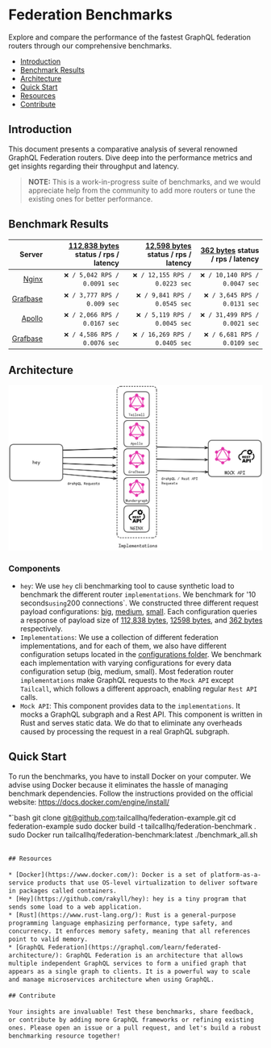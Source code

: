 # Federation Benchmarks

Explore and compare the performance of the fastest GraphQL federation routers through our comprehensive benchmarks.

- [Introduction](#introduction)
- [Benchmark Results](#benchmark-results)
- [Architecture](#architecture)
- [Quick Start](#quick-start)
- [Resources](#resources)
- [Contribute](#contribute)

## Introduction

This document presents a comparative analysis of several renowned GraphQL Federation routers. Dive deep into the performance metrics and get insights regarding their throughput and latency.

> **NOTE:** This is a work-in-progress suite of benchmarks, and we would appreciate help from the community to add more routers or tune the existing ones for better performance.

## Benchmark Results

<!-- PERFORMANCE_RESULTS_START -->
| Server | [112,838 bytes](./source/big.json) status / rps / latency | [12,598 bytes](./source/medium.json) status / rps / latency | [362 bytes](./source/small.json) status / rps / latency |
| ---: | ---: | ---: | ---: |
| [Nginx](https://nginx.org/en/) | `❌ / 5,042 RPS / 0.0091 sec` | `❌ / 12,155 RPS / 0.0223 sec` | `❌ / 10,140 RPS / 0.0047 sec` |
| [Grafbase](https://github.com/grafbase/grafbase) | `❌ / 3,777 RPS / 0.009 sec` | `❌ / 9,841 RPS / 0.0545 sec` | `❌ / 3,645 RPS / 0.0131 sec` |
| [Apollo](https://github.com/apollographql/router) | `❌ / 2,066 RPS / 0.0167 sec` | `❌ / 5,119 RPS / 0.0045 sec` | `❌ / 31,499 RPS / 0.0021 sec` |
| [Grafbase](https://github.com/grafbase/grafbase) | `❌ / 4,586 RPS / 0.0076 sec` | `❌ / 16,269 RPS / 0.0405 sec` | `❌ / 6,681 RPS / 0.0109 sec` |
<!-- PERFORMANCE_RESULTS_END -->

## Architecture

![image info](./files/diagram.png)

### Components

* `hey`: We use `hey` cli benchmarking tool to cause synthetic load to benchmark the different router `implementations`. We benchmark for '10 seconds` using `200 connections`. We constructed three different request payload configurations: [big](./scripts/bench-hey-big.json), [medium](./scripts/bench-hey-medium.json), [small](./scripts/bench-hey-small.json). Each configuration queries a response of payload size of [112,838 bytes](./source/big.json), [12598 bytes](./source/medium.json), and [362 bytes](./source/small.json) respectively.
* `Implementations`: We use a collection of different federation implementations, and for each of them, we also have different configuration setups located in the [configurations folder](./configurations/). We benchmark each implementation with varying configurations for every data configuration setup (big, medium, small). Most federation router `implementations` make GraphQL requests to the `Mock API` except `Tailcall`, which follows a different approach, enabling regular `Rest API` calls.
* `Mock API`: This component provides data to the `implementations`. It mocks a GraphQL subgraph and a Rest API. This component is written in Rust and serves static data. We do that to eliminate any overheads caused by processing the request in a real GraphQL subgraph.

## Quick Start

To run the benchmarks, you have to install Docker on your computer. We advise using Docker because it eliminates the hassle of managing benchmark dependencies. Follow the instructions provided on the official website: https://docs.docker.com/engine/install/

"`bash
git clone git@github.com:tailcallhq/federation-example.git
cd federation-example
sudo docker build -t tailcallhq/federation-benchmark .
sudo Docker run tailcallhq/federation-benchmark:latest ./benchmark_all.sh
```

## Resources

* [Docker](https://www.docker.com/): Docker is a set of platform-as-a-service products that use OS-level virtualization to deliver software in packages called containers.
* [Hey](https://github.com/rakyll/hey): hey is a tiny program that sends some load to a web application.
* [Rust](https://www.rust-lang.org/): Rust is a general-purpose programming language emphasizing performance, type safety, and concurrency. It enforces memory safety, meaning that all references point to valid memory.
* [GraphQL Federation](https://graphql.com/learn/federated-architecture/): GraphQL Federation is an architecture that allows multiple independent GraphQL services to form a unified graph that appears as a single graph to clients. It is a powerful way to scale and manage microservices architecture when using GraphQL.

## Contribute

Your insights are invaluable! Test these benchmarks, share feedback, or contribute by adding more GraphQL frameworks or refining existing ones. Please open an issue or a pull request, and let's build a robust benchmarking resource together!
